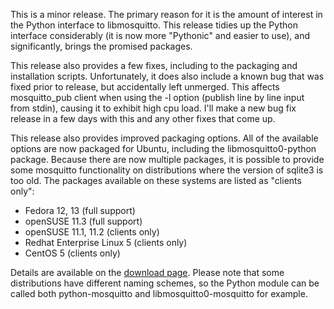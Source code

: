 <!--
.. title: Version 0.8.1 released
.. slug: version-0-8-1-released
.. date: 2010-08-11 23:47:18
.. tags: Packaging,Releases
.. category:
.. link:
.. description:
.. type: text
-->

This is a minor release. The primary reason for it is the amount of interest in
the Python interface to libmosquitto. This release tidies up the Python
interface considerably (it is now more "Pythonic" and easier to use), and
significantly, brings the promised packages.

This release also provides a few fixes, including to the packaging and
installation scripts. Unfortunately, it does also include a known bug that was
fixed prior to release, but accidentally left unmerged. This affects
mosquitto_pub client when using the -l option (publish line by line input from
stdin), causing it to exhibit high cpu load. I'll make a new bug fix release in
a few days with this and any other fixes that come up.

This release also provides improved packaging options. All of the available
options are now packaged for Ubuntu, including the libmosquitto0-python
package. Because there are now multiple packages, it is possible to provide
some mosquitto functionality on distributions where the version of sqlite3 is
too old. The packages available on these systems are listed as "clients only":

* Fedora 12, 13 (full support)
* openSUSE 11.3 (full support)
* openSUSE 11.1, 11.2 (clients only)
* Redhat Enterprise Linux 5 (clients only)
* CentOS 5 (clients only)

Details are available on the [download page]. Please note that some
distributions have different naming schemes, so the Python module can be called
both python-mosquitto and libmosquitto0-mosquitto for example.

[download page]: /download
